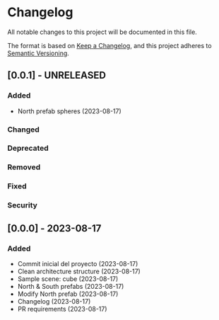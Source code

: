 # Changelog

All notable changes to this project will be documented in this file.

The format is based on [Keep a Changelog](https://keepachangelog.com/en/1.0.0/),
and this project adheres to [Semantic Versioning](https://semver.org/spec/v2.0.0.html).

## [0.0.1] - UNRELEASED

### Added

- North prefab spheres (2023-08-17)

### Changed

### Deprecated

### Removed

### Fixed

### Security

## [0.0.0] - 2023-08-17

### Added

- Commit inicial del proyecto (2023-08-17)
- Clean architecture structure (2023-08-17)
- Sample scene: cube (2023-08-17)
- North & South prefabs (2023-08-17)
- Modify North prefab (2023-08-17)
- Changelog (2023-08-17)
- PR requirements (2023-08-17)
